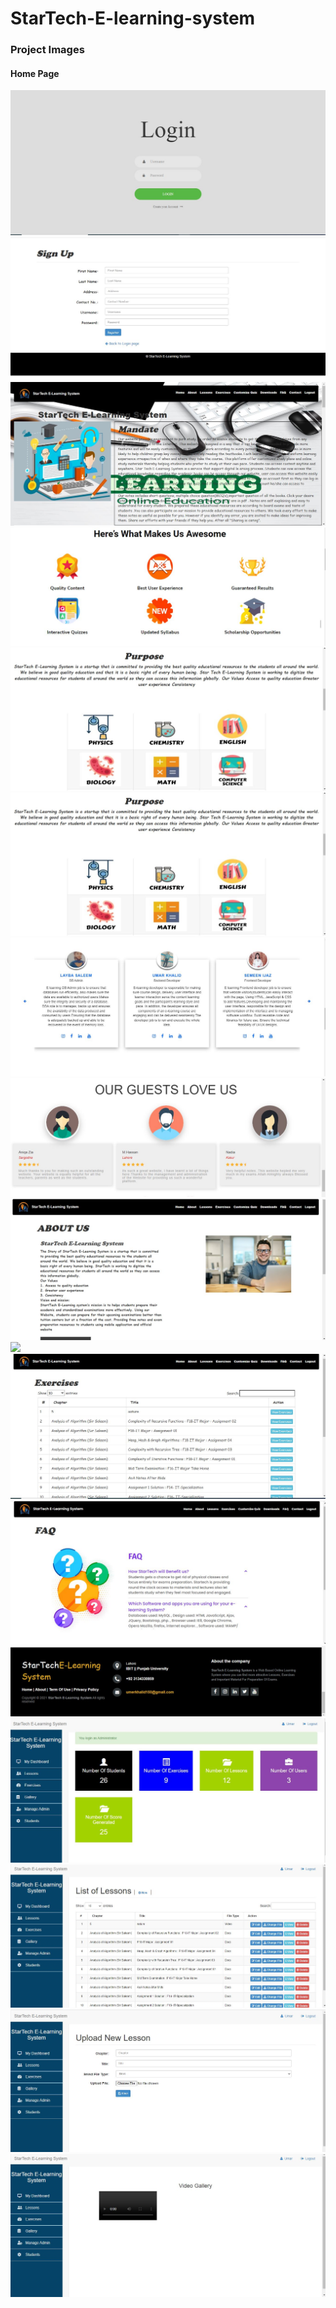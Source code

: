# StarTech-E-learning-system

### Project Images

#### Home Page
<img src="./projectImages/LoginUser.JPG" >
<img src="./projectImages/signUpUser.JPG" >
<img src="./projectImages/home.JPG" >
<img src="./projectImages/home1.JPG" >
<img src="./projectImages/home2.JPG" >
<img src="./projectImages/home2.JPG" >
<img src="./projectImages/home3.JPG" >
<img src="./projectImages/home4.JPG" >
<img src="./projectImages/about.JPG" >
<img src="./projectImages/Lesson.JPG" >
<img src="./projectImages/exercise.JPG" >
<img src="./projectImages/faq.JPG" >
<img src="./projectImages/footer.JPG" >
<img src="./projectImages/admin.JPG" >
<img src="./projectImages/admin1.JPG" >
<img src="./projectImages/admin2.JPG" >
<img src="./projectImages/admin3.JPG" >



